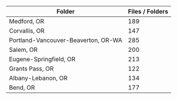 | Folder                              |   Files / Folders |
|-------------------------------------|-------------------|
| Medford, OR                         |               189 |
| Corvallis, OR                       |               147 |
| Portland-Vancouver-Beaverton, OR-WA |               285 |
| Salem, OR                           |               200 |
| Eugene-Springfield, OR              |               213 |
| Grants Pass, OR                     |               122 |
| Albany-Lebanon, OR                  |               134 |
| Bend, OR                            |               177 |